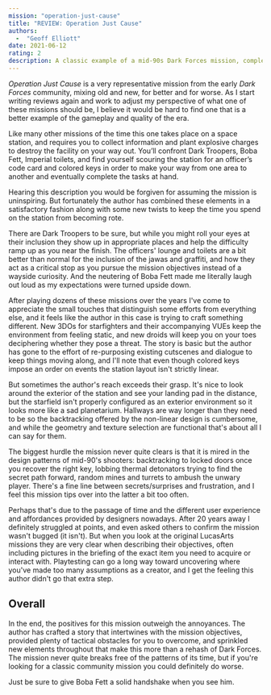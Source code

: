 ```yaml
---
mission: "operation-just-cause"
title: "REVIEW: Operation Just Cause"
authors: 
  -  "Geoff Elliott"
date: 2021-06-12
rating: 2
description: A classic example of a mid-90s Dark Forces mission, complete with keys, Dark Troopers, and explosives. 
---
```


*Operation Just Cause* is a very representative mission from the early *Dark Forces* community, mixing old and new, for better and for worse. As I start writing reviews again and work to adjust my perspective of what one of these missions should be, I believe it would be hard to find one that is a better example of the gameplay and quality of the era.

Like many other missions of the time this one takes place on a space station, and requires you to collect information and plant explosive charges to destroy the facility on your way out. You’ll confront Dark Troopers, Boba Fett, Imperial toilets, and find yourself scouring the station for an officer’s code card and colored keys in order to make your way from one area to another and eventually complete the tasks at hand. 

Hearing this description you would be forgiven for assuming the mission is uninspiring. But fortunately the author has combined these elements in a satisfactory fashion along with some new twists to keep the time you spend on the station from becoming rote.

There are Dark Troopers to be sure, but while you might roll your eyes at their inclusion they show up in appropriate places and help the difficulty ramp up as you near the finish. The officers' lounge and toilets are a bit better than normal for the inclusion of the jawas and graffiti, and how they act as a critical stop as you pursue the mission objectives instead of a wayside curiosity. And the neutering of Boba Fett made me literally laugh out loud as my expectations were turned upside down.

After playing dozens of these missions over the years I've come to appreciate the small touches that distinguish some efforts from everything else, and it feels like the author in this case is trying to craft something different. New 3DOs for starfighters and their accompanying VUEs keep the environment from feeling static, and new droids will keep you on your toes deciphering whether they pose a threat. The story is basic but the author has gone to the effort of re-purposing existing cutscenes and dialogue to keep things moving along, and I'll note that even though colored keys impose an order on events the station layout isn't strictly linear.

But sometimes the author's reach exceeds their grasp. It's nice to look around the exterior of the station and see your landing pad in the distance, but the starfield isn't properly configured as an exterior environment so it looks more like a sad planetarium. Hallways are way longer than they need to be so the backtracking offered by the non-linear design is cumbersome, and while the geometry and texture selection are functional that's about all I can say for them.

The biggest hurdle the mission never quite clears is that it is mired in the design patterns of mid-90's shooters: backtracking to locked doors once you recover the right key, lobbing thermal detonators trying to find the secret path forward, random mines and turrets to ambush the unwary player. There's a fine line between secrets/surprises and frustration, and I feel this mission tips over into the latter a bit too often.

Perhaps that's due to the passage of time and the different user experience and affordances provided by designers nowadays. After 20 years away I definitely struggled at points, and even asked others to confirm the mission wasn't bugged (it isn't). But when you look at the original LucasArts missions they are very clear when describing their objectives, often including pictures in the briefing of the exact item you need to acquire or interact with. Playtesting can go a long way toward uncovering where you've made too many assumptions as a creator, and I get the feeling this author didn't go that extra step.

## Overall

In the end, the positives for this mission outweigh the annoyances. The author has crafted a story that intertwines with the mission objectives, provided plenty of tactical obstacles for you to overcome, and sprinkled new elements throughout that make this more than a rehash of Dark Forces. The mission never quite breaks free of the patterns of its time, but if you're looking for a classic community mission you could definitely do worse.

Just be sure to give Boba Fett a solid handshake when you see him.
